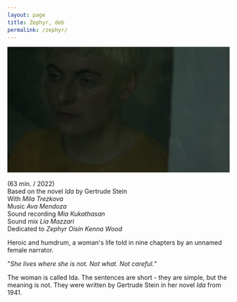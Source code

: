 ```yaml
---
layout: page
title: Zephyr, deb
permalink: /zephyr/
---
```


![z](/images/zephyr1.png)

(63 min. / 2022)  
Based on the novel _Ida_ by Gertrude Stein  
With _Mila Trezkova_  
Music _Ava Mendoza_  
Sound recording _Mia Kukathasan_  
Sound mix _Lia Mazzari_  
Dedicated to _Zephyr Oisín Kenna Wood_  

Heroic and humdrum, a woman's life told in nine chapters by an unnamed female narrator.  
  
"_She lives where she is not. Not what. Not careful._"  
  
The woman is called Ida. The sentences are short - they are simple, but the meaning is not. They were written by Gertrude Stein in her novel _Ida_ from 1941.  
  
